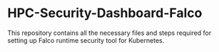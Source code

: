 # HPC-Security-Dashboard-Falco
This repository contains all the necessary files and steps required for setting up Falco runtime security tool for Kubernetes. 
